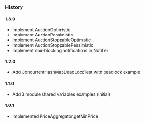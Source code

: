 ### History

#### 1.3.0
- Implement AuctionOptimistic 
- Implement AuctionPessimistic
- Implement AuctionStoppableOptimistic 
- Implement AuctionStoppablePessimistic
- Implement non-blocking notifications in Notifier

#### 1.2.0
- Add ConcurrentHashMapDeadLockTest with deadlock example

#### 1.1.0
- Add 3 module shared variables examples (initial)

#### 1.0.1
- Implemented PriceAggregator.getMinPrice 